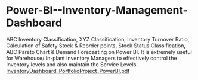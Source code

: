 # Power-BI--Inventory-Management-Dashboard
ABC Inventory Classification, XYZ Classification, Inventory Turnover Ratio, Calculation of Safety Stock &amp; Reorder points, Stock Status Classification, ABC Pareto Chart &amp; Demand Forecasting on Power BI. It is extremely useful for Warehouse/ In-plant Inventory Managers to effectively control the Inventory levels and also maintain the Service Levels.
[InventoryDashboard_PortfolioProject_PowerBI.pdf](https://github.com/user-attachments/files/18284270/InventoryDashboard_PortfolioProject_PowerBI.pdf)
